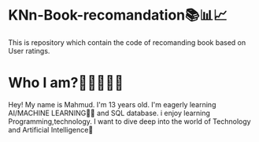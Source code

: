 # KNn-Book-recomandation📚📊📈
This is repository which contain the code of
recomanding book based on User ratings.
# Who I am?👨‍💻🇧🇩🤖
Hey! My name is Mahmud. I'm 13 years old. I'm eagerly learning AI/MACHINE LEARNING🤖🦾 and SQL database. i enjoy learning Programming,technology. I want to dive deep into the world of Technology and Artificial Intelligence🤖

